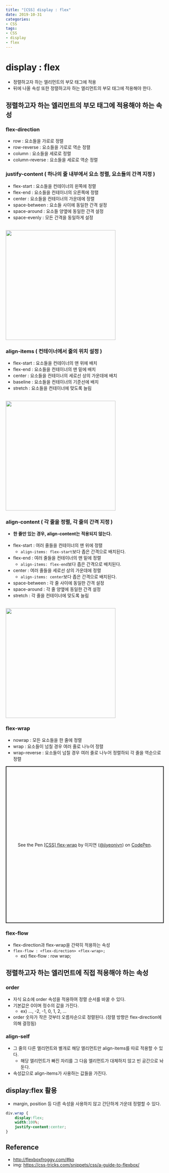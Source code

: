 ```yaml
---
title: "[CSS] display : flex"
date: 2019-10-31
categories:
- CSS
tags:
- CSS
- display
- flex
---
```


# display : flex
- 정렬하고자 하는 엘리먼트의 부모 태그에 적용
- 뒤에 나올 속성 또한 정렬하고자 하는 엘리먼트의 부모 태그에 적용해야 한다.

## 정렬하고자 하는 엘리먼트의 부모 태그에 적용해야 하는 속성

### flex-direction
- row : 요소들을 가로로 정렬
- row-reverse : 요소들을 가로로 역순 정렬
- column : 요소들을 세로로 정렬
- column-reverse : 요소들을 세로로 역순 정렬

###  justify-content ( 하나의 줄 내부에서 요소 정렬, 요소들의 간격 지정 )
- flex-start : 요소들을 컨테이너의 왼쪽에 정렬
- flex-end : 요소들을 컨테이너의 오른쪽에 정렬
- center : 요소들을 컨테이너의 가운데에 정렬
- space-between : 요소들 사이에 동일한 간격 설정
- space-around : 요소들 양옆에 동일한 간격 설정
- space-evenly : 모든 간격을 동일하게 설정<br><br>
<img src="https://css-tricks.com/wp-content/uploads/2018/10/justify-content.svg" width="350" height="auto" style="margin-left:0;">

### align-items ( 컨테이너에서 줄의 위치 설정 )
- flex-start : 요소들을 컨테이너의 맨 위에 배치
- flex-end : 요소들을 컨테이너의 맨 밑에 배치
- center : 요소들을 컨테이너의 세로선 상의 가운데에 배치
- baseline : 요소들을 컨테이너의 기준선에 배치
- stretch : 요소들을 컨테이너에 맞도록 늘림<br><br>
<img src="https://css-tricks.com/wp-content/uploads/2018/10/align-items.svg" width="350" height="auto" style="margin-left:0;">

### align-content ( 각 줄을 정렬, 각 줄의 간격 지정 )
- **한 줄만 있는 경우, align-content는 적용되지 않는다.**<br><br>
- flex-start : 여러 줄들을 컨테이너의 맨 위에 정렬
  - `align-items: flex-start`보다 좁은 간격으로 배치된다.
- flex-end : 여러 줄들을 컨테이너의 맨 밑에 정렬
  - `align-items: flex-end`보다 좁은 간격으로 배치된다.
- center : 여러 줄들을 세로선 상의 가운데에 정렬
  - `align-items: center`보다 좁은 간격으로 배치된다.
- space-between : 각 줄 사이에 동일한 간격 설정
- space-around : 각 줄 양옆에 동일한 간격 설정
- stretch : 각 줄을 컨테이너에 맞도록 늘림<br><br>
<img src="https://css-tricks.com/wp-content/uploads/2018/10/align-content.svg" width="350" height="auto" style="margin-left:0;">

### flex-wrap
- nowrap : 모든 요소들을 한 줄에 정렬
- wrap : 요소들이 넘칠 경우 여러 줄로 나누어 정렬
- wrap-reverse : 요소들이 넘칠 경우 여러 줄로 나누어 정렬하되 각 줄을 역순으로 정렬
<p class="codepen" data-height="500" data-theme-id="light" data-default-tab="result" data-user="jiyeonjyn" data-slug-hash="eYYeePR" style="height: 500px; box-sizing: border-box; display: flex; align-items: center; justify-content: center; border: 2px solid; margin: 1em 0; padding: 1em;" data-pen-title="[CSS] flex-wrap">
  <span>See the Pen <a href="https://codepen.io/jiyeonjyn/pen/eYYeePR">
  [CSS] flex-wrap</a> by 이지연 (<a href="https://codepen.io/jiyeonjyn">@jiyeonjyn</a>)
  on <a href="https://codepen.io">CodePen</a>.</span>
</p>
<script async src="https://static.codepen.io/assets/embed/ei.js"></script>

### flex-flow
- flex-direction과 flex-wrap을 간략히 적용하는 속성
- `flex-flow : <flex-direction> <flex-wrap>;`
  - ex) flex-flow : row wrap;


## 정렬하고자 하는 엘리먼트에 직접 적용해야 하는 속성

### order
- 자식 요소에 order 속성을 적용하여 정렬 순서를 바꿀 수 있다.
- 기본값은 0이며 정수의 값을 가진다.
  - ex) ..., -2, -1, 0, 1, 2, ...
- order 숫자가 작은 것부터 오름차순으로 정렬된다. (정렬 방향은 flex-direction에 의해 결정됨)

### align-self
- 그 줄의 다른 엘리먼트와 별개로 해당 엘리먼트만  align-items를 따로 적용할 수 있다.
  - 해당 엘리먼트가 빠진 자리를 그 다음 엘리먼트가 대체하지 않고 빈 공간으로 놔둔다.
- 속성값으로 align-items가 사용하는 값들을 가진다.

## display:flex 활용
- margin, position 등 다른 속성을 사용하지 않고 간단하게 가운데 정렬할 수 있다.
```css
div.wrap {
    display:flex;
    width:100%;
    justify-content:center;
}
```

## Reference
- <a href="http://flexboxfroggy.com/#ko" target="_blank">http://flexboxfroggy.com/#ko</a>
- img: <a href="https://css-tricks.com/snippets/css/a-guide-to-flexbox/" target="_blank">https://css-tricks.com/snippets/css/a-guide-to-flexbox/</a>